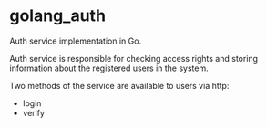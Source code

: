 # golang_auth

Auth service implementation in Go.

Auth service is responsible for checking access rights and storing information about the registered users in the system.

Two methods of the service are available to users via http:
- login
- verify
